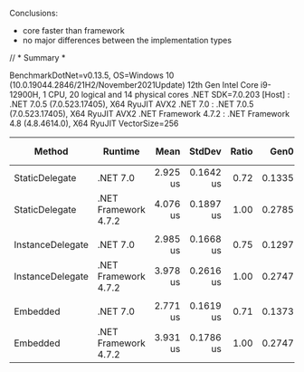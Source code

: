 Conclusions:
- core faster than framework
- no major differences between the implementation types

// * Summary *

BenchmarkDotNet=v0.13.5, OS=Windows 10 (10.0.19044.2846/21H2/November2021Update)
12th Gen Intel Core i9-12900H, 1 CPU, 20 logical and 14 physical cores
.NET SDK=7.0.203
  [Host]               : .NET 7.0.5 (7.0.523.17405), X64 RyuJIT AVX2
  .NET 7.0             : .NET 7.0.5 (7.0.523.17405), X64 RyuJIT AVX2
  .NET Framework 4.7.2 : .NET Framework 4.8 (4.8.4614.0), X64 RyuJIT VectorSize=256


|           Method |              Runtime |     Mean |    StdDev | Ratio |   Gen0 |   Gen1 |   Gen2 | Allocated | Alloc Ratio |
|----------------- |--------------------- |---------:|----------:|------:|-------:|-------:|-------:|----------:|------------:|
|   StaticDelegate |             .NET 7.0 | 2.925 us | 0.1642 us |  0.72 | 0.1335 | 0.1297 | 0.0229 |   1.58 KB |        0.91 |
|   StaticDelegate | .NET Framework 4.7.2 | 4.076 us | 0.1897 us |  1.00 | 0.2785 | 0.1373 | 0.0305 |   1.73 KB |        1.00 |
|                  |                      |          |           |       |        |        |        |           |             |
| InstanceDelegate |             .NET 7.0 | 2.985 us | 0.1668 us |  0.75 | 0.1297 | 0.1259 | 0.0153 |   1.58 KB |        0.91 |
| InstanceDelegate | .NET Framework 4.7.2 | 3.978 us | 0.2616 us |  1.00 | 0.2747 | 0.1373 | 0.0229 |   1.73 KB |        1.00 |
|                  |                      |          |           |       |        |        |        |           |             |
|         Embedded |             .NET 7.0 | 2.771 us | 0.1619 us |  0.71 | 0.1373 | 0.1335 | 0.0153 |   1.55 KB |        0.91 |
|         Embedded | .NET Framework 4.7.2 | 3.931 us | 0.1786 us |  1.00 | 0.2747 | 0.1373 | 0.0267 |    1.7 KB |        1.00 |
